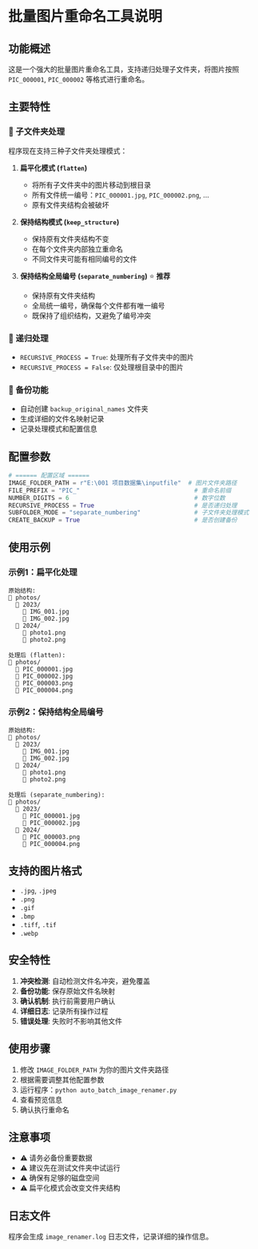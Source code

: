 # 批量图片重命名工具说明

## 功能概述
这是一个强大的批量图片重命名工具，支持递归处理子文件夹，将图片按照 `PIC_000001`, `PIC_000002` 等格式进行重命名。

## 主要特性

### 📁 子文件夹处理
程序现在支持三种子文件夹处理模式：

1. **扁平化模式 (`flatten`)**
   - 将所有子文件夹中的图片移动到根目录
   - 所有文件统一编号：`PIC_000001.jpg`, `PIC_000002.png`, ...
   - 原有文件夹结构会被破坏

2. **保持结构模式 (`keep_structure`)**
   - 保持原有文件夹结构不变
   - 在每个文件夹内部独立重命名
   - 不同文件夹可能有相同编号的文件

3. **保持结构全局编号 (`separate_numbering`)** ⭐ **推荐**
   - 保持原有文件夹结构
   - 全局统一编号，确保每个文件都有唯一编号
   - 既保持了组织结构，又避免了编号冲突

### 🔄 递归处理
- `RECURSIVE_PROCESS = True`: 处理所有子文件夹中的图片
- `RECURSIVE_PROCESS = False`: 仅处理根目录中的图片

### 💾 备份功能
- 自动创建 `backup_original_names` 文件夹
- 生成详细的文件名映射记录
- 记录处理模式和配置信息

## 配置参数

```python
# ====== 配置区域 ======
IMAGE_FOLDER_PATH = r"E:\001 项目数据集\inputfile"  # 图片文件夹路径
FILE_PREFIX = "PIC_"                                # 重命名前缀
NUMBER_DIGITS = 6                                   # 数字位数
RECURSIVE_PROCESS = True                            # 是否递归处理
SUBFOLDER_MODE = "separate_numbering"               # 子文件夹处理模式
CREATE_BACKUP = True                                # 是否创建备份
```

## 使用示例

### 示例1：扁平化处理
```
原始结构:
📁 photos/
  📁 2023/
    📄 IMG_001.jpg
    📄 IMG_002.jpg
  📁 2024/
    📄 photo1.png
    📄 photo2.png

处理后 (flatten):
📁 photos/
  📄 PIC_000001.jpg
  📄 PIC_000002.jpg
  📄 PIC_000003.png
  📄 PIC_000004.png
```

### 示例2：保持结构全局编号
```
原始结构:
📁 photos/
  📁 2023/
    📄 IMG_001.jpg
    📄 IMG_002.jpg
  📁 2024/
    📄 photo1.png
    📄 photo2.png

处理后 (separate_numbering):
📁 photos/
  📁 2023/
    📄 PIC_000001.jpg
    📄 PIC_000002.jpg
  📁 2024/
    📄 PIC_000003.png
    📄 PIC_000004.png
```

## 支持的图片格式
- `.jpg`, `.jpeg`
- `.png`
- `.gif`
- `.bmp`
- `.tiff`, `.tif`
- `.webp`

## 安全特性
1. **冲突检测**: 自动检测文件名冲突，避免覆盖
2. **备份功能**: 保存原始文件名映射
3. **确认机制**: 执行前需要用户确认
4. **详细日志**: 记录所有操作过程
5. **错误处理**: 失败时不影响其他文件

## 使用步骤
1. 修改 `IMAGE_FOLDER_PATH` 为你的图片文件夹路径
2. 根据需要调整其他配置参数
3. 运行程序：`python auto_batch_image_renamer.py`
4. 查看预览信息
5. 确认执行重命名

## 注意事项
- ⚠️ 请务必备份重要数据
- ⚠️ 建议先在测试文件夹中试运行
- ⚠️ 确保有足够的磁盘空间
- ⚠️ 扁平化模式会改变文件夹结构

## 日志文件
程序会生成 `image_renamer.log` 日志文件，记录详细的操作信息。
